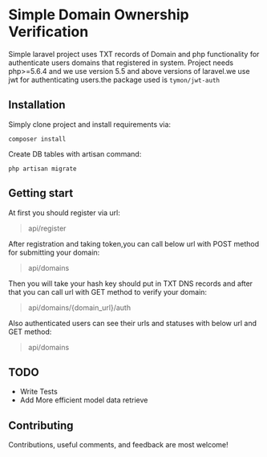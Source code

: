 
# Simple Domain Ownership Verification

Simple laravel project uses TXT records of Domain and php functionality for authenticate users domains that registered in system.
Project needs php>=5.6.4 and we use version 5.5 and above versions of laravel.we use jwt for authenticating users.the package used is `tymon/jwt-auth`
## Installation

Simply clone project and install requirements via:
```
composer install
```

Create DB tables with artisan command:
```
php artisan migrate
```

## Getting start
At first you should register via url:
>api/register

After registration and taking token,you can call below url with POST method for submitting your domain:
>api/domains

Then you will take your hash key should put in TXT DNS records and after that you can call url with GET method to verify your domain:
>api/domains/{domain_url}/auth

Also authenticated users can see their urls and statuses with below url and GET method:
>api/domains

## TODO
- Write Tests
- Add More efficient model data retrieve

## Contributing
Contributions, useful comments, and feedback are most welcome!